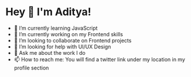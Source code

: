 # Hey 👋 I'm Aditya!

- 🌱 I’m currently learning JavaScript
- 🔭 I’m currently working on my Frontend skills
- 👯 I’m looking to collaborate on Frontend projects
- 🤔 I’m looking for help with UI/UX Design
- 💬 Ask me about the work I do
- 📫 How to reach me: You will find a twitter link under my location in my profile section

<!--
**adityasgit-hub/adityasgit-hub** is a ✨ _special_ ✨ repository because its `README.md` (this file) appears on your GitHub profile.

Here are some ideas to get you started:

- 😄 Pronouns: ...
- ⚡ Fun fact: ...
-->
